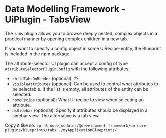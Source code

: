 # Data Modelling Framework - UiPlugin - TabsView

The `tabs` plugin allows you to browse deeply nested, complex objects in a practical manner by opening complex children
in a new tab.

If you want to specify a config object in some UiRecipe-entity, the Blueprint is included in the npm package.


The attribute-selector UI plugin can accept a config of type `AttributeSelectorPluginConfig` with the following attributes:

* `childTabsOnRender` (optional): ??
* `visibleAttributes` (optional): Can be used to control what attributes to be selectable. If the list is empty, all attributes of the entity can be selected.
* `homeRecipe` (optional): What UI recipe to view when selecting an attribute.
* `asSidebar` (optional): Specify if attributes should be displayed in a sidebar view. The alternative is a tab view.


Copy it like so: `cp -R node_modules/@development-framework/dm-core-plugins/blueprints/tabs ./myApplicationBlueprints/`

